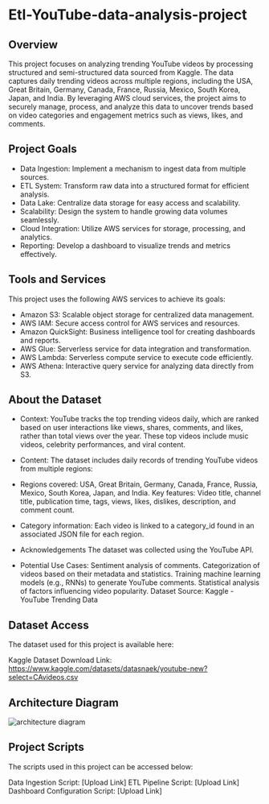 # Etl-YouTube-data-analysis-project
## Overview
This project focuses on analyzing trending YouTube videos by processing structured and semi-structured data sourced from Kaggle. The data captures daily trending videos across multiple regions, including the USA, Great Britain, Germany, Canada, France, Russia, Mexico, South Korea, Japan, and India. By leveraging AWS cloud services, the project aims to securely manage, process, and analyze this data to uncover trends based on video categories and engagement metrics such as views, likes, and comments.

## Project Goals
+ Data Ingestion: Implement a mechanism to ingest data from multiple sources.
+ ETL System: Transform raw data into a structured format for efficient analysis.
+ Data Lake: Centralize data storage for easy access and scalability.
+ Scalability: Design the system to handle growing data volumes seamlessly.
+ Cloud Integration: Utilize AWS services for storage, processing, and analytics.
+ Reporting: Develop a dashboard to visualize trends and metrics effectively.

## Tools and Services
This project uses the following AWS services to achieve its goals:

+ Amazon S3: Scalable object storage for centralized data management.
+ AWS IAM: Secure access control for AWS services and resources.
+ Amazon QuickSight: Business intelligence tool for creating dashboards and reports.
+ AWS Glue: Serverless service for data integration and transformation.
+ AWS Lambda: Serverless compute service to execute code efficiently.
+ AWS Athena: Interactive query service for analyzing data directly from S3.
## About the Dataset
+ Context:
YouTube tracks the top trending videos daily, which are ranked based on user interactions like views, shares, comments, and likes, rather than total views over the year. These top videos include music videos, celebrity performances, and viral content.
+ Content:
The dataset includes daily records of trending YouTube videos from multiple regions:

+ Regions covered: USA, Great Britain, Germany, Canada, France, Russia, Mexico, South Korea, Japan, and India.
Key features: Video title, channel title, publication time, tags, views, likes, dislikes, description, and comment count.
+ Category information: Each video is linked to a category_id found in an associated JSON file for each region.
+ Acknowledgements
The dataset was collected using the YouTube API.

+ Potential Use Cases:
Sentiment analysis of comments.
Categorization of videos based on their metadata and statistics.
Training machine learning models (e.g., RNNs) to generate YouTube comments.
Statistical analysis of factors influencing video popularity.
Dataset Source: Kaggle - YouTube Trending Data

## Dataset Access
The dataset used for this project is available here:

Kaggle Dataset Download Link: https://www.kaggle.com/datasets/datasnaek/youtube-new?select=CAvideos.csv

## Architecture Diagram
![architecture diagram]()

## Project Scripts
The scripts used in this project can be accessed below:

Data Ingestion Script: [Upload Link]
ETL Pipeline Script: [Upload Link]
Dashboard Configuration Script: [Upload Link]
